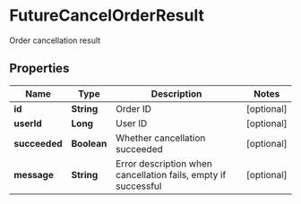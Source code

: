 
# FutureCancelOrderResult

Order cancellation result

## Properties

Name | Type | Description | Notes
------------ | ------------- | ------------- | -------------
**id** | **String** | Order ID |  [optional]
**userId** | **Long** | User ID |  [optional]
**succeeded** | **Boolean** | Whether cancellation succeeded |  [optional]
**message** | **String** | Error description when cancellation fails, empty if successful |  [optional]

